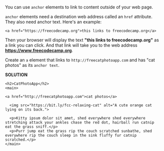 You can use `anchor` elements to link to content outside of your web page.

`anchor` elements need a destination web address called an `href` attribute. They also need anchor text. Here's an example:

`<a href="https://freecodecamp.org">this links to freecodecamp.org</a>`

Then your browser will display the text **"this links to freecodecamp.org"** as a link you can click. And that link will take you to the web address **https://www.freecodecamp.org**.


Create an `a` element that links to `http://freecatphotoapp.com` and has "cat photos" as its `anchor text`.

**SOLUTION**
```
<h2>CatPhotoApp</h2>
<main>
  
<a href="http://freecatphotoapp.com">cat photos</a> 
  
  <img src="https://bit.ly/fcc-relaxing-cat" alt="A cute orange cat lying on its back.">
  
  <p>Kitty ipsum dolor sit amet, shed everywhere shed everywhere stretching attack your ankles chase the red dot, hairball run catnip eat the grass sniff.</p>
  <p>Purr jump eat the grass rip the couch scratched sunbathe, shed everywhere rip the couch sleep in the sink fluffy fur catnip scratched.</p>
</main>
```
